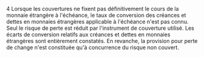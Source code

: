 4
Lorsque les couvertures ne fixent pas définitivement le cours de la monnaie étrangère à l'échéance, le taux de
conversion des créances et dettes en monnaies étrangères applicable à l'échéance n'est pas connu. Seul le risque
de perte est réduit par l'instrument de couverture utilisé. Les écarts de conversion relatifs aux créances et dettes en
monnaies étrangères sont entièrement constatés. En revanche, la provision pour perte de change n'est constituée
qu'à concurrence du risque non couvert.